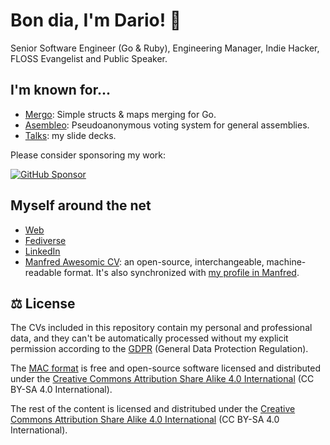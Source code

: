 # Bon dia, I'm Dario! 👋

Senior Software Engineer (Go & Ruby), Engineering Manager, Indie Hacker, FLOSS Evangelist and Public Speaker.

## I'm known for...

- [Mergo](https://github.com/imdario/mergo): Simple structs & maps merging for Go.
- [Asembleo](https://github.com/coopanio/asembleo): Pseudoanonymous voting system for general assemblies.
- [Talks](https://github.com/imdario/talks): my slide decks.

Please consider sponsoring my work:

[![GitHub Sponsor](https://img.shields.io/github/sponsors/imdario?label=Sponsor&logo=GitHub)](https://github.com/sponsors/imdario)

## Myself around the net

- [Web](https://dario.cat)
- [Fediverse](https://mastodont.cat/@dario)
- [LinkedIn](https://linkedin.com/in/darccio)
- [Manfred Awesomic CV](/CV/MAC.json): an open-source, interchangeable, machine-readable format. It's also synchronized with [my profile in Manfred](https://getmanfred.com/profile/dcc).


## ⚖️ License

The CVs included in this repository contain my personal and professional data, and they can't be automatically processed without my explicit permission according to the [GDPR](https://gdpr-info.eu/) (General Data Protection Regulation).

The [MAC format](https://github.com/getmanfred/mac) is free and open-source software licensed and distributed under the [Creative Commons Attribution Share Alike 4.0 International](https://creativecommons.org/licenses/by-sa/4.0/) (CC BY-SA 4.0 International).

The rest of the content is licensed and distritubed under the [Creative Commons Attribution Share Alike 4.0 International](https://creativecommons.org/licenses/by-sa/4.0/) (CC BY-SA 4.0 International).
